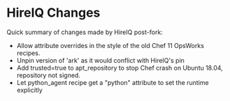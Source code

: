 # HireIQ Changes

Quick summary of changes made by HireIQ post-fork:

- Allow attribute overrides in the style of the old Chef 11 OpsWorks recipes.
- Unpin version of 'ark' as it would conflict with HireIQ's pin
- Add trusted=true to apt_repository to stop Chef crash on Ubuntu 18.04, repository not signed.
- Let python_agent recipe get a "python" attribute to set the runtime explicitly
